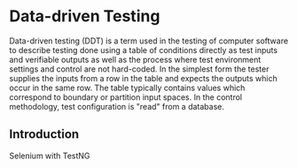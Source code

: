 Data-driven Testing
=============
Data-driven testing (DDT) is a term used in the testing of computer software to describe testing done using a table of conditions directly as test inputs and verifiable outputs as well as the process where test environment settings and control are not hard-coded. In the simplest form the tester supplies the inputs from a row in the table and expects the outputs which occur in the same row. The table typically contains values which correspond to boundary or partition input spaces. In the control methodology, test configuration is "read" from a database.

## Introduction

Selenium with TestNG
